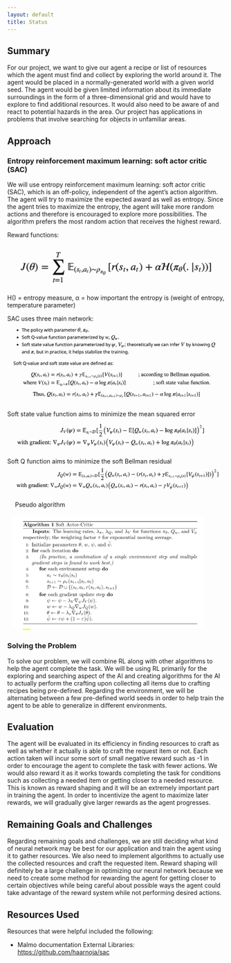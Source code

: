 ```yaml
---
layout: default
title: Status
---
```


## Summary
For our project, we want to give our agent a recipe or list of resources which the agent must find and collect by exploring the world around it. The agent would be placed in a normally-generated world with a given world seed. The agent would be given limited information about its immediate surroundings in the form of a three-dimensional grid and would have to explore to find additional resources. It would also need to be aware of and react to potential hazards in the area. Our project has applications in problems that involve searching for objects in unfamiliar areas.

## Approach

### Entropy reinforcement maximum learning: soft actor critic (SAC)


We will use entropy reinforcement maximum learning: soft actor critic (SAC), which is an off-policy, independent of the agent’s action algorithm. The agent will try to maximize the expected award as well as entropy. Since the agent tries to maximize the entropy, the agent will take more random actions and therefore is encouraged to explore more possibilities. The algorithm prefers the most random action that receives the highest reward.

Reward functions:
<img src='https://raw.githubusercontent.com/jhnguyen521/SpeedCrafter/main/img/reward_f.png' title='Reward function' />
                                                                                                                  

 
H() = entropy measure, α = how important the entropy is (weight of entropy, temperature parameter) 


SAC uses three main network:
<img src='https://raw.githubusercontent.com/jhnguyen521/SpeedCrafter/main/img/3functions.png' title='threefunctions' />

 
Soft state value function aims to minimize the mean squared error 
<img src='https://raw.githubusercontent.com/jhnguyen521/SpeedCrafter/main/img/soft_state.png' title='soft state Q' />


Soft Q function aims to minimize the soft Bellman residual
<img src='https://raw.githubusercontent.com/jhnguyen521/SpeedCrafter/main/img/soft_q.png' title='soft state Q' />

 
Pseudo algorithm

<img src='https://raw.githubusercontent.com/jhnguyen521/SpeedCrafter/main/img/algorithm.png' title='algorithm' />

### Solving the Problem

To solve our problem, we will combine RL along with other algorithms to help the agent complete the task. We will be using RL primarily for the exploring and searching aspect of the AI and creating algorithms for the AI to actually perform the crafting upon collecting all items due to crafting recipes being pre-defined. Regarding the environment, we will be alternating between a few pre-defined world seeds in order to help train the agent to be able to generalize in different environments.


## Evaluation

The agent will be evaluated in its efficiency in finding resources to craft as well as whether it actually is able to craft the request item or not. Each action taken will incur some sort of small negative reward such as -1 in order to encourage the agent to complete the task with fewer actions. We would also reward it as it works towards completing the task for conditions such as collecting a needed item or getting closer to a needed resource. This is known as reward shaping and it will be an extremely important part in training the agent. In order to incentivize the agent to maximize later rewards, we will gradually give larger rewards as the agent progresses.

## Remaining Goals and Challenges

Regarding remaining goals and challenges, we are still deciding what kind of neural network may be best for our application and train the agent using it to gather resources. We also need to implement algorithms to actually use the collected resources and craft the requested item. Reward shaping will definitely be a large challenge in optimizing our neural network because we need to create some method for rewarding the agent for getting closer to certain objectives while being careful about possible ways the agent could take advantage of the reward system while not performing desired actions.

## Resources Used
Resources that were helpful included the following:
* Malmo documentation
External Libraries:
https://github.com/haarnoja/sac

